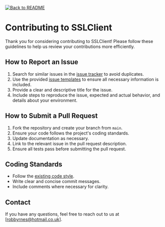 [![Back to README](https://img.shields.io/badge/Back_to-_README-blue?style=for-the-badge)](../README.md)

# Contributing to SSLClient
Thank you for considering contributing to SSLClient! Please follow these guidelines to help us review your contributions more efficiently.

## How to Report an Issue
1. Search for similar issues in the [issue tracker](https://github.com/govorox/SSLClient/issues) to avoid duplicates.
2. Use the provided [issue templates](https://github.com/govorox/SSLClient/tree/master/.github/ISSUE_TEMPLATE) to ensure all necessary information is included.
3. Provide a clear and descriptive title for the issue.
4. Include steps to reproduce the issue, expected and actual behavior, and details about your environment.

## How to Submit a Pull Request
1. Fork the repository and create your branch from `main`.
2. Ensure your code follows the project's coding standards.
3. Update documentation as necessary.
4. Link to the relevant issue in the pull request description.
5. Ensure all tests pass before submitting the pull request.

## Coding Standards
- Follow the [existing code style](CODEGUIDE.md).
- Write clear and concise commit messages.
- Include comments where necessary for clarity.

## Contact
If you have any questions, feel free to reach out to us at [robbyrnes@hotmail.co.uk].
